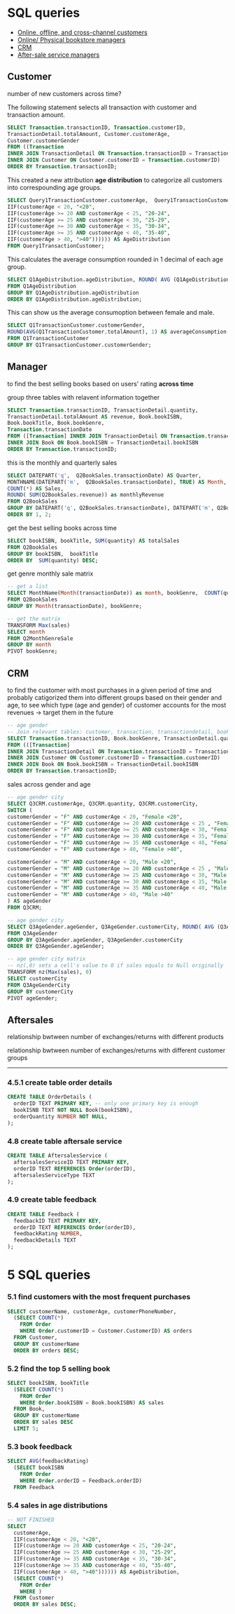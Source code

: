 # SQL queries

* [Online, offline, and cross-channel customers](#customer)
* [Online/ Physical bookstore managers
](#manager)
* [CRM](#CRM)
* [After-sale service managers](#Aftersales)

## Customer

number of new customers across time?

The following statement selects all transaction with customer and transaction amount.
```sql
SELECT Transaction.transactionID, Transaction.customerID,
TransactionDetail.totalAmount, Customer.customerAge,
Customer.customerGender
FROM ((Transaction
INNER JOIN TransactionDetail ON Transaction.transactionID = TransactionDetail.transactionID)
INNER JOIN Customer ON Customer.customerID = Transaction.customerID)
ORDER BY Transaction.transactionID;
```

This created a new attribution **age distribution** to categorize all customers into correspounding age groups.
```sql
SELECT Query1TransactionCustomer.customerAge,  Query1TransactionCustomer.totalAmount,
IIF(customerAge < 20, "<20",
IIF(customerAge >= 20 AND customerAge < 25, "20-24",
IIF(customerAge >= 25 AND customerAge < 30, "25-29",
IIF(customerAge >= 30 AND customerAge < 35, "30-34",
IIF(customerAge >= 35 AND customerAge < 40, "35-40",
IIF(customerAge > 40, ">40")))))) AS AgeDistribution
FROM Query1TransactionCustomer;
```

This calculates the average consumption rounded in 1 decimal of each age group.
```sql
SELECT Q1AgeDistribution.ageDistribution, ROUND( AVG (Q1AgeDistribution.totalAmount), 1) AS averageConsumption
FROM Q1AgeDistribution
GROUP BY Q1AgeDistribution.ageDistribution
ORDER BY Q1AgeDistribution.ageDistribution;
```

This can show us the average consumoption between female and male.
```sql
SELECT Q1TransactionCustomer.customerGender,
ROUND(AVG(Q1TransactionCustomer.totalAmount), 1) AS averageConsumption
FROM Q1TransactionCustomer
GROUP BY Q1TransactionCustomer.customerGender;
```


## Manager

to find the best selling books based on users' rating **across time**

group three tables with relavent information together
```sql
SELECT Transaction.transactionID, TransactionDetail.quantity,
TransactionDetail.totalAmount AS revenue, Book.bookISBN,
Book.bookTitle, Book.bookGenre,
Transaction.transactionDate
FROM ([Transaction] INNER JOIN TransactionDetail ON Transaction.transactionID = TransactionDetail.transactionID)
INNER JOIN Book ON Book.bookISBN = TransactionDetail.bookISBN
ORDER BY Transaction.transactionID;
```

this is the monthly and quarterly sales
```sql
SELECT DATEPART('q',  Q2BookSales.transactionDate) AS Quarter,
MONTHNAME(DATEPART('m',  Q2BookSales.transactionDate), TRUE) AS Month, 
COUNT(*) AS Sales, 
ROUND( SUM(Q2BookSales.revenue)) as monthlyRevenue
FROM Q2BookSales
GROUP BY DATEPART('q', Q2BookSales.transactionDate), DATEPART('m', Q2BookSales.transactionDate)
ORDER BY 1, 2;
```

get the best selling books across time
```sql
SELECT bookISBN, bookTitle, SUM(quantity) AS totalSales
FROM Q2BookSales
GROUP BY bookISBN,  bookTitle
ORDER BY  SUM(quantity) DESC;
```

get genre monthly sale matrix
```sql
-- get a list
SELECT MonthName(Month(transactionDate)) as month, bookGenre,  COUNT(quantity) as sales
FROM Q2BookSales
GROUP BY Month(transactionDate), bookGenre;

-- get the matrix
TRANSFORM Max(sales)
SELECT month
FROM Q2MonthGenreSale
GROUP BY month
PIVOT bookGenre;
```





## CRM

to find the customer with most purchases in a given period of time and probably catigorized them into different groups based on their gender and age, to see which type (age and gender) of customer accounts for the most revenues -> target them in the future


```sql
-- age gender
-- Join relevant tables: customer, transaction, transactiondetail, book
SELECT Transaction.transactionID, Book.bookGenre, TransactionDetail.quantity, Customer.customerAge, Customer.customerCity, Customer.customerVIPLevel, Customer.customerGender, Transaction.TransactionDate
FROM (([Transaction] 
INNER JOIN TransactionDetail ON Transaction.transactionID = TransactionDetail.transactionID) 
INNER JOIN Customer ON Customer.customerID = Transaction.customerID)
INNER JOIN Book ON Book.bookISBN = TransactionDetail.bookISBN
ORDER BY Transaction.transactionID;
```




sales across gender and age
```sql
-- age gender city
SELECT Q3CRM.customerAge, Q3CRM.quantity, Q3CRM.customerCity,
SWITCH (
customerGender = "F" AND customerAge < 20, "Female <20",
customerGender = "F" AND customerAge >= 20 AND customerAge < 25 , "Female 20-24",
customerGender = "F" AND customerAge >= 25 AND customerAge < 30, "Female 25-29",
customerGender = "F" AND customerAge >= 30 AND customerAge < 35, "Female 30-34",
customerGender = "F" AND customerAge >= 35 AND customerAge < 40, "Female 35-40",
customerGender = "F" AND customerAge > 40, "Female >40",

customerGender = "M" AND customerAge < 20, "Male <20",
customerGender = "M" AND customerAge >= 20 AND customerAge < 25 , "Male 20-24",
customerGender = "M" AND customerAge >= 25 AND customerAge < 30, "Male 25-29",
customerGender = "M" AND customerAge >= 30 AND customerAge < 35, "Male 30-34",
customerGender = "M" AND customerAge >= 35 AND customerAge < 40, "Male 35-40",
customerGender = "M" AND customerAge > 40, "Male >40"
) AS ageGender
FROM Q3CRM;

```



```sql
-- age gender city
SELECT Q3AgeGender.ageGender, Q3AgeGender.customerCity, ROUND( AVG (Q3AgeGender.quantity), 1) AS sales
FROM Q3AgeGender
GROUP BY Q3AgeGender.ageGender, Q3AgeGender.customerCity
ORDER BY Q3AgeGender.ageGender;

-- age gender city matrix
-- nz(,0) sets a cell's value to 0 if sales equals to Null originally
TRANSFORM nz(Max(sales), 0)
SELECT customerCity
FROM Q3AgeGenderCity
GROUP BY customerCity
PIVOT ageGender;
```


## Aftersales

relationship bwtween number of exchanges/returns with different products

relationship bwtween number of exchanges/returns with different customer groups





---

### 4.5.1 create table order details
```sql
CREATE TABLE OrderDetails (
  orderID TEXT PRIMARY KEY, -- only one primary key is enough
  bookISNB TEXT NOT NULL Book(bookISBN),
  orderQuantity NUMBER NOT NULL,
);
```


### 4.8 create table aftersale service
```sql
CREATE TABLE AftersalesService (
  aftersalesServiceID TEXT PRIMARY KEY,
  orderID TEXT REFERENCES Order(orderID),
  aftersalesServiceType TEXT
);
```

### 4.9 create table feedback
```sql
CREATE TABLE Feedback (
  feedbackID TEXT PRIMARY KEY,
  orderID TEXT REFERENCES Order(orderID),
  feedbackRating NUMBER,
  feedbackDetails TEXT
);
```

# 5 SQL queries

### 5.1 find customers with the most frequent purchases

```sql
SELECT customerName, customerAge, customerPhoneNumber,
  (SELECT COUNT(*)
    FROM Order
    WHERE Order.customerID = Customer.CustomerID) AS orders
  FROM Customer,
  GROUP BY customerName
  ORDER BY orders DESC;
```


### 5.2 find the top 5 selling book
```sql
SELECT bookISBN, bookTitle
  (SELECT COUNT(*)
    FROM Order
    WHERE Order.bookISBN = Book.bookISBN) AS sales
  FROM Book,
  GROUP BY customerName
  ORDER BY sales DESC
  LIMIT 5;
```

### 5.3 book feedback
```sql
SELECT AVG(feedbackRating)
  (SELECT bookISBN
    FROM Order
    WHERE Order.orderID = Feedback.orderID)
  FROM Feedback
```


### 5.4 sales in age distributions
```sql
-- NOT FINISHED
SELECT
  customerAge,
  IIF(customerAge < 20, "<20",
  IIF(customerAge >= 20 AND customerAge < 25, "20-24",
  IIF(customerAge >= 25 AND customerAge < 30, "25-29",
  IIF(customerAge >= 35 AND customerAge < 35, "30-34",
  IIF(customerAge >= 35 AND customerAge < 40, "35-40",
  IIF(customerAge > 40, ">40")))))) AS AgeDistribution,
  (SELECT COUNT(*)
    FROM Order
    WHERE )
  FROM Customer
  ORDER BY sales DESC;
```